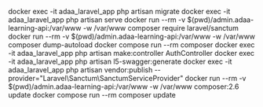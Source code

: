 docker exec -it adaa_laravel_app php artisan migrate
docker exec -it adaa_laravel_app php artisan serve
docker run --rm -v $(pwd)/admin.adaa-learning-api:/var/www -w /var/www composer require laravel/sanctum
docker run --rm -v $(pwd)/admin.adaa-learning-api:/var/www -w /var/www composer dump-autoload
docker compose run --rm composer
docker exec -it adaa_laravel_app php artisan make:controller AuthController
docker exec -it adaa_laravel_app php artisan l5-swagger:generate
docker exec -it adaa_laravel_app php artisan vendor:publish --provider="Laravel\Sanctum\SanctumServiceProvider"
docker run --rm -v $(pwd)/admin.adaa-learning-api:/var/www -w /var/www composer:2.6 update
docker compose run --rm composer update